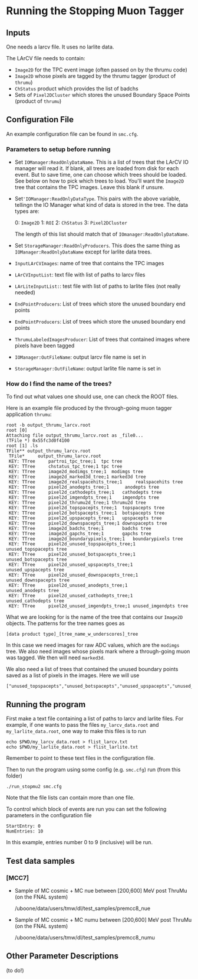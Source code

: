 # Running the Stopping Muon Tagger

## Inputs

One needs a larcv file. It uses no larlite data.

The LArCV file needs to contain:

  * `Image2D` for the TPC event image (often passed on by the thrumu code)
  * `Image2D` whose pixels are tagged by the thrumu tagger (product of `thrumu`)
  * `ChStatus` product which provides the list of badchs
  * Sets of `Pixel2DCluster` which stores the unused Boundary Space Points (product of `thrumu`)

## Configuration File

An example configuration file can be found in `smc.cfg`.

### Parameters to setup before running

  * Set `IOManager:ReadOnlyDataName`. This is a list of trees that the LArCV IO manager will read it. If blank, all trees are loaded from disk for each event. But to save time, one can choose which trees should be loaded.  See below on how to pick which trees to load.  You'll want the `Image2D` tree that contains the TPC images. Leave this blank if unsure.
  * Set`'IOManager:ReadOnlyDataType`. This pairs with the above variable, tellingn the IO Manager what kind of data is stored in the tree. The data types are:

       0: `Image2D`
       1: `ROI`
       2: `ChStatus`
       3: `Pixel2DCluster`

    The length of this list should match that of `IOmanager:ReadOnlyDataName`.

  * Set `StorageManager:ReadOnlyProducers`. This does the same thing as `IOManager:ReadOnlyDataName` except for larlite data trees.
  * `InputLArCVImages`: name of tree that contains the TPC images
  * `LArCVInputList`: text file with list of paths to larcv files
  * `LArLiteInputList:`: test file with list of paths to larlite files (not really needed)
  * `EndPointProducers`: List of trees which store the unused boundary end points
  * `EndPointProducers`: List of trees which store the unused boundary end points
  * `ThrumuLabeledImagesProducer`: List of trees that contained images where pixels have been tagged
  * `IOManager:OutFileName`: output larcv file name is set in 
  * `StorageManager:OutFileName`: output larlite file name is set in 

### How do I find the name of the trees?

To find out what values one should use, one can check the ROOT files.

Here is an example file produced by the through-going muon tagger application `thrumu`:

    root -b output_thrumu_larcv.root 
    root [0]
    Attaching file output_thrumu_larcv.root as _file0...
    (TFile *) 0x55fc3d0f4100
    root [1] .ls
    TFile**	output_thrumu_larcv.root
     TFile*		output_thrumu_larcv.root
     KEY: TTree		partroi_tpc_tree;1	tpc tree
     KEY: TTree		chstatus_tpc_tree;1	tpc tree
     KEY: TTree		image2d_modimgs_tree;1	modimgs tree
     KEY: TTree		image2d_marked3d_tree;1	marked3d tree
     KEY: TTree		image2d_realspacehits_tree;1	 realspacehits tree
     KEY: TTree		pixel2d_anodepts_tree;1		 anodepts tree
     KEY: TTree		pixel2d_cathodepts_tree;1	cathodepts tree
     KEY: TTree		pixel2d_imgendpts_tree;1	imgendpts tree
     KEY: TTree		pixel2d_thrumu2d_tree;1	thrumu2d tree
     KEY: TTree		pixel2d_topspacepts_tree;1	topspacepts tree
     KEY: TTree		pixel2d_botspacepts_tree;1	botspacepts tree
     KEY: TTree		pixel2d_upspacepts_tree;1	upspacepts tree
     KEY: TTree		pixel2d_downspacepts_tree;1	downspacepts tree
     KEY: TTree		image2d_badchs_tree;1		badchs tree
     KEY: TTree		image2d_gapchs_tree;1		gapchs tree
     KEY: TTree		image2d_boundarypixels_tree;1	boundarypixels tree
     KEY: TTree		pixel2d_unused_topspacepts_tree;1	       unused_topspacepts tree
     KEY: TTree		pixel2d_unused_botspacepts_tree;1	       unused_botspacepts tree
     KEY: TTree	 	pixel2d_unused_upspacepts_tree;1	       unused_upspacepts tree
     KEY: TTree	 	pixel2d_unused_downspacepts_tree;1	       unused_downspacepts tree
     KEY: TTree	 	pixel2d_unused_anodepts_tree;1		       unused_anodepts tree
     KEY: TTree	 	pixel2d_unused_cathodepts_tree;1	       unused_cathodepts tree
     KEY: TTree		pixel2d_unused_imgendpts_tree;1	unused_imgendpts tree

What we are looking for is the name of the tree that contains our `Image2D` objects.  The patterns for the tree names goes as

    [data product type]_[tree_name_w_underscores]_tree
    
In this case we need images for raw ADC values, which are the `modimgs` tree.
We also need images whose pixels mark where a through-going muon was tagged.
We then will need `marked3d`.

We also need a list of trees that contained the unused boundary points saved as a list of pixels in the images.
Here we will use

    ["unused_topspacepts","unused_botspacepts","unused_upspacepts","unused_downspacepts","unused_anodepts","unused_cathodepts","unused_imgendpts"]

## Running the program

First make a text file containing a list of paths to larcv and larlite files.
For example, if one wants to pass the files `my_larcv_data.root` and `my_larlite_data.root`, one way to make this files is to run

    echo $PWD/my_larcv_data.root > flist_larcv.txt
    echo $PWD/my_larlite_data.root > flist_larlite.txt

Remember to point to these text files in the configuration file.

Then to run the program using some config (e.g. `smc.cfg`) run (from this folder)

    ./run_stopmu2 smc.cfg


Note that the file lists can contain more than one file.

To control which block of events are run you can set the following parameters in the configuration file

    StartEntry: 0
    NumEntries: 10

In this example, entries number 0 to 9 (inclusive) will be run.

## Test data samples

### [MCC7]

  * Sample of MC cosmic + MC nue between [200,600] MeV post ThruMu (on the FNAL system)

      /uboone/data/users/tmw/dl/test_samples/premcc8_nue

  * Sample of MC cosmic + MC numu between [200,600] MeV post ThruMu (on the FNAL system)

      /uboone/data/users/tmw/dl/test_samples/premcc8_numu

## Other Parameter Descriptions

(to do!)


